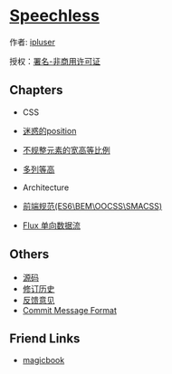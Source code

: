 # [Speechless](#)

作者: [ipluser](https://github.com/ipluser)

授权：<a rel="license" href="http://creativecommons.org/licenses/by-nc/4.0/">署名-非商用许可证</a>

## Chapters
- CSS
 - [迷惑的position](#docs/css/position.md)
 - [不规整元素的宽高等比例](#docs/css/width-height-scale.md)
 - [多列等高](#docs/css/cols-equal-height.md)

- Architecture
 - [前端规范(ES6\BEM\OOCSS\SMACSS)](#docs/architecture/frontend-conventions.md)
 - [Flux 单向数据流](#docs/architecture/flux.md)

## Others
- [源码](https://github.com/ipluser/speechless)
- [修订历史](https://github.com/ipluser/speechless/commits/gh-pages)
- [反馈意见](https://github.com/ipluser/speechless/issues)
- [Commit Message Format](https://github.com/angular/angular.js/blob/master/CONTRIBUTING.md#commit-message-format)

## Friend Links
- [magicbook](http://ipluser.github.io/magicbook/)